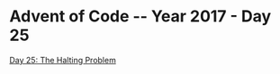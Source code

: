 # Advent of Code -- Year 2017 - Day 25

[Day 25: The Halting Problem](https://adventofcode.com/2017/day/25)
